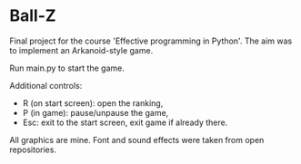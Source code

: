 # Ball-Z

Final project for the course 'Effective programming in Python'.
The aim was to implement an Arkanoid-style game.

Run main.py to start the game. 

Additional controls:
- R (on start screen): open the ranking,
- P (in game): pause/unpause the game,
- Esc: exit to the start screen, exit game if already there.

All graphics are mine. Font and sound effects were taken from open repositories.
